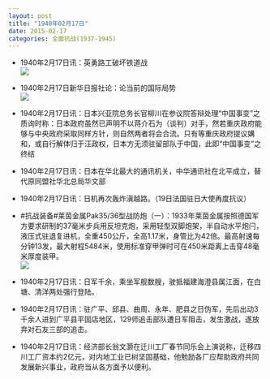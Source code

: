 ```yaml
---
layout: post
title: "1940年02月17日"
date: 2015-02-17
categories: 全面抗战(1937-1945)
---
```


<meta name="referrer" content="no-referrer" />

- 1940年2月17日讯：英勇路工破坏铁道战 <br/><img src="https://ww1.sinaimg.cn/large/aca367d8jw1epcrea62ssj20k610v16a.jpg" />

- 1940年2月17日新华日报社论：论当前的国际局势 <br/><img src="https://ww1.sinaimg.cn/large/aca367d8jw1epcnx8byklj211q0hqjyf.jpg" />

- 1940年2月17日讯：日本兴亚院总务长官柳川在参议院答辩处理“中国事变”之质询时称：日本政府虽然已声明不以蒋介石为（谈判）对手，然若重庆政府能够与中央政府采取同样方针，则自然两者将会合流。只有等重庆政府提议媾和，或自行解体归于汪政权，日本方无须驻留部队于中国，此即“中国事变”之终结 

- 1940年2月17日讯：日本在华北最大的通讯机关，中华通讯社在北平成立，替代原同盟社华北总局华文部 

- 1940年2月17日讯：日机再次轰炸滇越路。（19日法国驻日大使再度抗议） 

- #抗战装备#莱茵金属Pak35/36型战防炮（一）：1933年莱茵金属按照德国军方要求研制的37毫米步兵用反坦克炮，采用轻型双脚炮架，半自动水平炮闩，液压式驻退复进机，全重450公斤，全高1.17米，身管比为42倍。最高射速每分钟13发，最大射程5484米，使用标准穿甲弹时可在450米距离上击穿48毫米厚度装甲。 <br/><img src="https://ww4.sinaimg.cn/large/aca367d8jw1epc4k2p1xzj20hs0pmjyq.jpg" />

- 1940年2月17日讯：日军千余，乘坐军舰数艘，驶抵福建海澄县属江面，在白塘、清洋两处强行登陆。 

- 1940年2月17日讯：驻广平、邱县、曲周、永年、肥县之日伪军，先后出动3千余人进到广平县平固店地区，129师追击部队遭日军阻击，发生激战，遂放弃对石友三部的追击。 

- 1940年2月17日讯：经济部长翁文灏在迁川工厂春节同乐会上演说称，迁移四川工厂资本约2亿元，对内地工业已树坚固基础，他勉励各厂应帮助政府共同发展新兴事业，政府当从各方面予以便利。 

